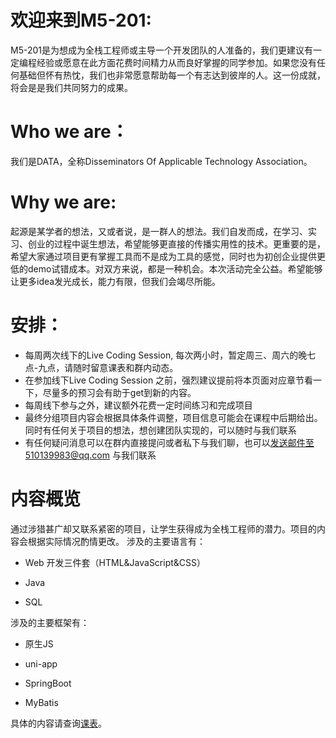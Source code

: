 # 欢迎来到M5-201:

M5-201是为想成为全栈工程师或主导一个开发团队的人准备的，我们更建议有一定编程经验或愿意在此方面花费时间精力从而良好掌握的同学参加。如果您没有任何基础但怀有热忱，我们也非常愿意帮助每一个有志达到彼岸的人。这一份成就，将会是是我们共同努力的成果。 

# Who we are：

我们是DATA，全称Disseminators Of Applicable Technology Association。

# **Why we are:** 

起源是某学者的想法，又或者说，是一群人的想法。我们自发而成，在学习、实习、创业的过程中诞生想法，希望能够更直接的传播实用性的技术。更重要的是，希望大家通过项目更有掌握工具而不是成为工具的感觉，同时也为初创企业提供更低的demo试错成本。对双方来说，都是一种机会。本次活动完全公益。希望能够让更多idea发光成长，能力有限，但我们会竭尽所能。 

# **安排：** 

- 每周两次线下的Live Coding Session, 每次两小时，暂定周三、周六的晚七点-九点，请随时留意课表和群内动态。 
- 在参加线下Live Coding Session 之前，强烈建议提前将本页面对应章节看一下，尽量多的预习会有助于get到新的内容。 
- 每周线下参与之外，建议额外花费一定时间练习和完成项目 
- 最终分组项目内容会根据具体条件调整，项目信息可能会在课程中后期给出。同时有任何关于项目的想法，想创建团队实现的，可以随时与我们联系 
- 有任何疑问消息可以在群内直接提问或者私下与我们聊，也可以[发送邮件至510139983@qq.com](mailto:510139983@qq.com) 与我们联系  

# **内容概览** 

通过涉猎甚广却又联系紧密的项目，让学生获得成为全栈工程师的潜力。项目的内容会根据实际情况酌情更改。 涉及的主要语言有： 

- Web 开发三件套（HTML&JavaScript&CSS） 
- Java 

- SQL 

涉及的主要框架有： 

- 原生JS 
- uni-app 
- SpringBoot 

- MyBatis 

具体的内容请查询[课表](https://paulcccccch.github.io/m5-201/schedule)。 
